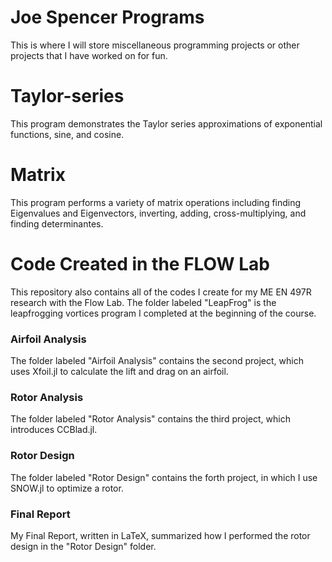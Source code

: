 # Joe Spencer Programs

This is where I will store miscellaneous programming projects or other projects that I have worked on for fun.

# Taylor-series
This program demonstrates the Taylor series approximations of exponential functions, sine, and cosine.

# Matrix
This program performs a variety of matrix operations including finding Eigenvalues and Eigenvectors, inverting, adding, cross-multiplying, and finding determinantes.

# Code Created in the FLOW Lab
This repository also contains all of the codes I create for my ME EN 497R research with the Flow Lab.
The folder labeled "LeapFrog" is the leapfrogging vortices program I completed at the beginning of the course.

### Airfoil Analysis
The folder labeled "Airfoil Analysis" contains the second project, which uses Xfoil.jl to calculate the lift and drag on an airfoil.

### Rotor Analysis
The folder labeled "Rotor Analysis" contains the third project, which introduces CCBlad.jl.

### Rotor Design
The folder labeled "Rotor Design" contains the forth project, in which I use SNOW.jl to optimize a rotor.

### Final Report
My Final Report, written in LaTeX, summarized how I performed the rotor design in the "Rotor Design" folder.